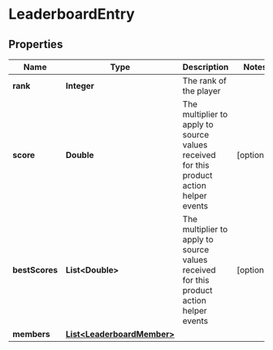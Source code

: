 

# LeaderboardEntry


## Properties

| Name | Type | Description | Notes |
|------------ | ------------- | ------------- | -------------|
|**rank** | **Integer** | The rank of the player |  |
|**score** | **Double** | The multiplier to apply to source values received for this product action helper events |  [optional] |
|**bestScores** | **List&lt;Double&gt;** | The multiplier to apply to source values received for this product action helper events |  [optional] |
|**members** | [**List&lt;LeaderboardMember&gt;**](LeaderboardMember.md) |  |  |



